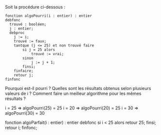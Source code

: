 Soit la procédure ci-dessous : 
```
fonction algoPourri(i : entier) : entier
debfonc
  trouvé : booléen;
  j : entier;
  debproc
  	j := i;
  	trouvé := faux;
  	tantque (j <= 25) et non trouvé faire
  		si j = 25 alors
  			trouvé := vrai;
		sinon
			j := j + 1;
		finsi;
	finfaire;
	retour j;
finfonc
```

Pourquoi est-il pourri ? Quelles sont les résultats obtenus selon plusieurs valeurs de i ?
Comment faire un meilleur algorithme pour les mêmes résultats ?

i = 25 => algoPourri(25) = 25
i = 20 => algoPourri(20) = 25
i = 30 => algoPourri(30) = 30

fonction algoParfait(i : entier) : entier
debfonc
	si i < 25 alors
		retour 25;
	finsi;
	retour i;
finfonc;